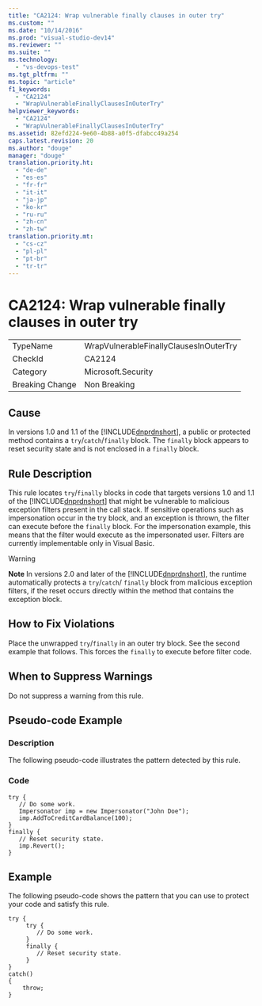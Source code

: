 ```yaml
---
title: "CA2124: Wrap vulnerable finally clauses in outer try"
ms.custom: ""
ms.date: "10/14/2016"
ms.prod: "visual-studio-dev14"
ms.reviewer: ""
ms.suite: ""
ms.technology: 
  - "vs-devops-test"
ms.tgt_pltfrm: ""
ms.topic: "article"
f1_keywords: 
  - "CA2124"
  - "WrapVulnerableFinallyClausesInOuterTry"
helpviewer_keywords: 
  - "CA2124"
  - "WrapVulnerableFinallyClausesInOuterTry"
ms.assetid: 82efd224-9e60-4b88-a0f5-dfabcc49a254
caps.latest.revision: 20
ms.author: "douge"
manager: "douge"
translation.priority.ht: 
  - "de-de"
  - "es-es"
  - "fr-fr"
  - "it-it"
  - "ja-jp"
  - "ko-kr"
  - "ru-ru"
  - "zh-cn"
  - "zh-tw"
translation.priority.mt: 
  - "cs-cz"
  - "pl-pl"
  - "pt-br"
  - "tr-tr"
---
```

# CA2124: Wrap vulnerable finally clauses in outer try
|||  
|-|-|  
|TypeName|WrapVulnerableFinallyClausesInOuterTry|  
|CheckId|CA2124|  
|Category|Microsoft.Security|  
|Breaking Change|Non Breaking|  
  
## Cause  
 In versions 1.0 and 1.1 of the [!INCLUDE[dnprdnshort](../codequality/includes/dnprdnshort_md.md)], a public or protected method contains a `try`/`catch`/`finally` block. The `finally` block appears to reset security state and is not enclosed in a `finally` block.  
  
## Rule Description  
 This rule locates `try`/`finally` blocks in code that targets versions 1.0 and 1.1 of the [!INCLUDE[dnprdnshort](../codequality/includes/dnprdnshort_md.md)] that might be vulnerable to malicious exception filters present in the call stack. If sensitive operations such as impersonation occur in the try block, and an exception is thrown, the filter can execute before the `finally` block. For the impersonation example, this means that the filter would execute as the impersonated user. Filters are currently implementable only in Visual Basic.  
  
> [!WARNING]
>  **Note** In versions 2.0 and later of the [!INCLUDE[dnprdnshort](../codequality/includes/dnprdnshort_md.md)], the runtime automatically protects a `try`/`catch`/ `finally` block from malicious exception filters, if the reset occurs directly within the method that contains the exception block.  
  
## How to Fix Violations  
 Place the unwrapped `try`/`finally` in an outer try block. See the second example that follows. This forces the `finally` to execute before filter code.  
  
## When to Suppress Warnings  
 Do not suppress a warning from this rule.  
  
## Pseudo-code Example  
  
### Description  
 The following pseudo-code illustrates the pattern detected by this rule.  
  
### Code  
  
```  
try {  
   // Do some work.  
   Impersonator imp = new Impersonator("John Doe");  
   imp.AddToCreditCardBalance(100);  
}  
finally {  
   // Reset security state.  
   imp.Revert();  
}  
```  
  
## Example  
 The following pseudo-code shows the pattern that you can use to protect your code and satisfy this rule.  
  
```  
try {  
     try {  
        // Do some work.  
     }  
     finally {  
        // Reset security state.  
     }  
}  
catch()  
{  
    throw;  
}  
```